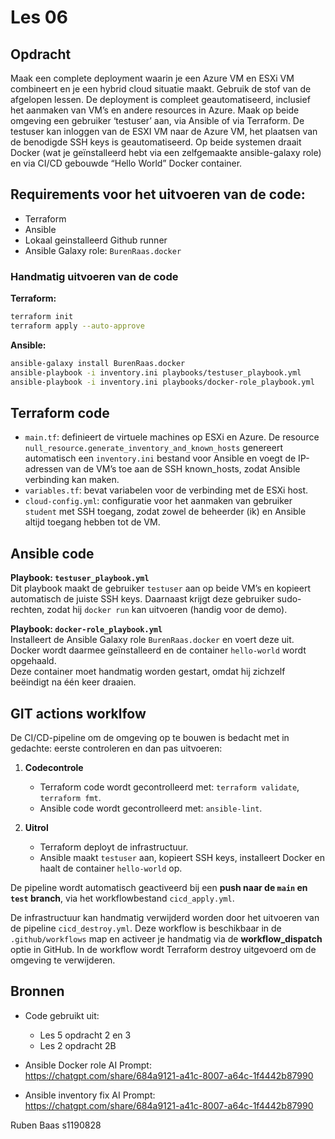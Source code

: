 # Les 06

## Opdracht
Maak een complete deployment waarin je een Azure VM en ESXi VM combineert en je een hybrid cloud situatie maakt. Gebruik de stof van de afgelopen lessen. De deployment is compleet geautomatiseerd, inclusief het aanmaken van VM’s en andere resources in Azure.
Maak op beide omgeving een gebruiker ‘testuser’ aan, via Ansible of via Terraform. De testuser kan inloggen van de ESXI VM naar de Azure VM, het plaatsen van de benodigde SSH keys is geautomatiseerd.
Op beide systemen draait Docker (wat je geïnstalleerd hebt via een zelfgemaakte ansible-galaxy role) en via CI/CD gebouwde “Hello World” Docker container.

## Requirements voor het uitvoeren van de code:
- Terraform
- Ansible 
- Lokaal geinstalleerd Github runner
- Ansible Galaxy role: `BurenRaas.docker`


### Handmatig uitvoeren van de code


**Terraform:**
```bash
terraform init
terraform apply --auto-approve
```

**Ansible:**

```bash
ansible-galaxy install BurenRaas.docker
ansible-playbook -i inventory.ini playbooks/testuser_playbook.yml
ansible-playbook -i inventory.ini playbooks/docker-role_playbook.yml
```


## Terraform code

- `main.tf`: definieert de virtuele machines op ESXi en Azure. De resource `null_resource.generate_inventory_and_known_hosts` genereert automatisch een `inventory.ini` bestand voor Ansible en voegt de IP-adressen van de VM’s toe aan de SSH known_hosts, zodat Ansible verbinding kan maken.
- `variables.tf`: bevat variabelen voor de verbinding met de ESXi host.
- `cloud-config.yml`:   configuratie voor het aanmaken van gebruiker `student` met SSH toegang, zodat zowel de beheerder (ik) en Ansible altijd toegang hebben tot de VM.


## Ansible code

**Playbook: `testuser_playbook.yml`**  
Dit playbook maakt de gebruiker `testuser` aan op beide VM’s en kopieert automatisch de juiste SSH keys. Daarnaast krijgt deze gebruiker sudo-rechten, zodat hij `docker run` kan uitvoeren (handig voor de demo).

**Playbook: `docker-role_playbook.yml`**  
Installeert de Ansible Galaxy role `BurenRaas.docker` en voert deze uit. Docker wordt daarmee geïnstalleerd en de container `hello-world` wordt opgehaald.  
Deze container moet handmatig worden gestart, omdat hij zichzelf beëindigt na één keer draaien.


## GIT actions worklfow 

De CI/CD-pipeline om de omgeving op te bouwen is bedacht met in gedachte: eerste controleren en dan pas uitvoeren:

1. **Codecontrole**  
   - Terraform code wordt gecontrolleerd met: `terraform validate`, `terraform fmt`.
   - Ansible code wordt gecontrolleerd met: `ansible-lint`.

2. **Uitrol**  
   - Terraform deployt de infrastructuur.
   - Ansible maakt `testuser` aan, kopieert SSH keys, installeert Docker en haalt de container `hello-world` op.

De pipeline wordt automatisch geactiveerd bij een **push naar de `main` en `test` branch**, via het workflowbestand `cicd_apply.yml`.

De infrastructuur kan handmatig verwijderd worden door het uitvoeren van de pipeline `cicd_destroy.yml`. Deze workflow is beschikbaar in de `.github/workflows` map en activeer je handmatig via de **workflow_dispatch** optie in GitHub. In de workflow wordt Terraform destroy uitgevoerd om de omgeving te verwijderen.

## Bronnen

- Code gebruikt uit:
  - Les 5 opdracht 2 en 3
  - Les 2 opdracht 2B

- Ansible Docker role AI Prompt:  
  https://chatgpt.com/share/684a9121-a41c-8007-a64c-1f4442b87990

- Ansible inventory fix AI Prompt:  
  https://chatgpt.com/share/684a9121-a41c-8007-a64c-1f4442b87990

Ruben Baas
s1190828
